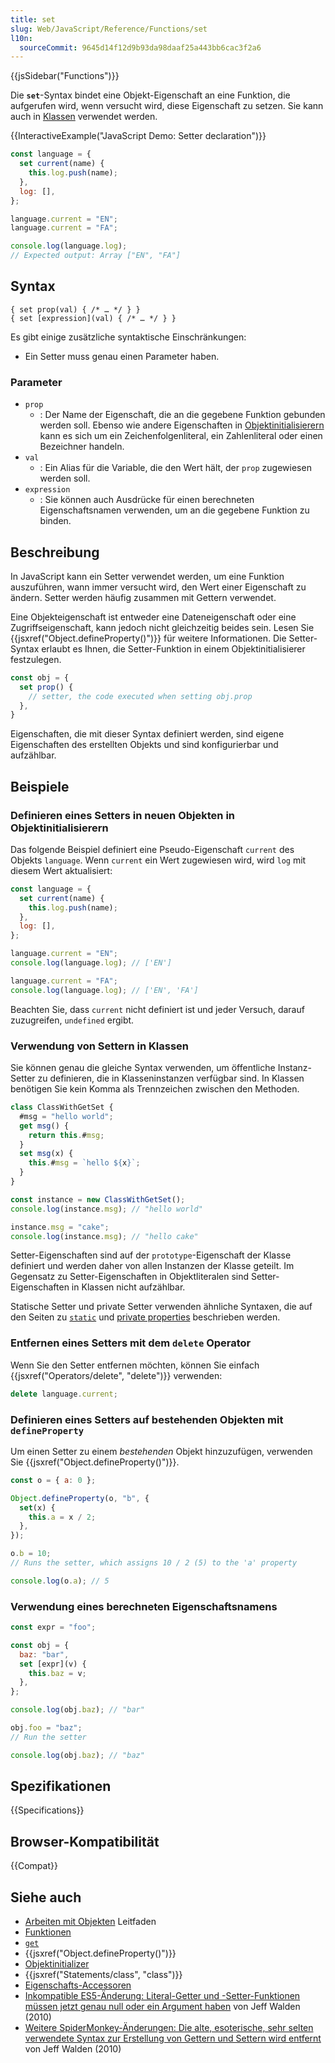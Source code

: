 ```yaml
---
title: set
slug: Web/JavaScript/Reference/Functions/set
l10n:
  sourceCommit: 9645d14f12d9b93da98daaf25a443bb6cac3f2a6
---
```


{{jsSidebar("Functions")}}

Die **`set`**-Syntax bindet eine Objekt-Eigenschaft an eine Funktion, die aufgerufen wird, wenn versucht wird, diese Eigenschaft zu setzen. Sie kann auch in [Klassen](/de/docs/Web/JavaScript/Reference/Classes) verwendet werden.

{{InteractiveExample("JavaScript Demo: Setter declaration")}}

```js interactive-example
const language = {
  set current(name) {
    this.log.push(name);
  },
  log: [],
};

language.current = "EN";
language.current = "FA";

console.log(language.log);
// Expected output: Array ["EN", "FA"]
```

## Syntax

```js-nolint
{ set prop(val) { /* … */ } }
{ set [expression](val) { /* … */ } }
```

Es gibt einige zusätzliche syntaktische Einschränkungen:

- Ein Setter muss genau einen Parameter haben.

### Parameter

- `prop`
  - : Der Name der Eigenschaft, die an die gegebene Funktion gebunden werden soll. Ebenso wie andere Eigenschaften in [Objektinitialisierern](/de/docs/Web/JavaScript/Reference/Operators/Object_initializer) kann es sich um ein Zeichenfolgenliteral, ein Zahlenliteral oder einen Bezeichner handeln.
- `val`
  - : Ein Alias für die Variable, die den Wert hält, der `prop` zugewiesen werden soll.
- `expression`
  - : Sie können auch Ausdrücke für einen berechneten Eigenschaftsnamen verwenden, um an die gegebene Funktion zu binden.

## Beschreibung

In JavaScript kann ein Setter verwendet werden, um eine Funktion auszuführen, wann immer versucht wird, den Wert einer Eigenschaft zu ändern. Setter werden häufig zusammen mit Gettern verwendet.

Eine Objekteigenschaft ist entweder eine Dateneigenschaft oder eine Zugriffseigenschaft, kann jedoch nicht gleichzeitig beides sein. Lesen Sie {{jsxref("Object.defineProperty()")}} für weitere Informationen. Die Setter-Syntax erlaubt es Ihnen, die Setter-Funktion in einem Objektinitialisierer festzulegen.

```js
const obj = {
  set prop() {
    // setter, the code executed when setting obj.prop
  },
}
```

Eigenschaften, die mit dieser Syntax definiert werden, sind eigene Eigenschaften des erstellten Objekts und sind konfigurierbar und aufzählbar.

## Beispiele

### Definieren eines Setters in neuen Objekten in Objektinitialisierern

Das folgende Beispiel definiert eine Pseudo-Eigenschaft `current` des Objekts `language`. Wenn `current` ein Wert zugewiesen wird, wird `log` mit diesem Wert aktualisiert:

```js
const language = {
  set current(name) {
    this.log.push(name);
  },
  log: [],
};

language.current = "EN";
console.log(language.log); // ['EN']

language.current = "FA";
console.log(language.log); // ['EN', 'FA']
```

Beachten Sie, dass `current` nicht definiert ist und jeder Versuch, darauf zuzugreifen, `undefined` ergibt.

### Verwendung von Settern in Klassen

Sie können genau die gleiche Syntax verwenden, um öffentliche Instanz-Setter zu definieren, die in Klasseninstanzen verfügbar sind. In Klassen benötigen Sie kein Komma als Trennzeichen zwischen den Methoden.

```js
class ClassWithGetSet {
  #msg = "hello world";
  get msg() {
    return this.#msg;
  }
  set msg(x) {
    this.#msg = `hello ${x}`;
  }
}

const instance = new ClassWithGetSet();
console.log(instance.msg); // "hello world"

instance.msg = "cake";
console.log(instance.msg); // "hello cake"
```

Setter-Eigenschaften sind auf der `prototype`-Eigenschaft der Klasse definiert und werden daher von allen Instanzen der Klasse geteilt. Im Gegensatz zu Setter-Eigenschaften in Objektliteralen sind Setter-Eigenschaften in Klassen nicht aufzählbar.

Statische Setter und private Setter verwenden ähnliche Syntaxen, die auf den Seiten zu [`static`](/de/docs/Web/JavaScript/Reference/Classes/static) und [private properties](/de/docs/Web/JavaScript/Reference/Classes/Private_properties) beschrieben werden.

### Entfernen eines Setters mit dem `delete` Operator

Wenn Sie den Setter entfernen möchten, können Sie einfach {{jsxref("Operators/delete", "delete")}} verwenden:

```js
delete language.current;
```

### Definieren eines Setters auf bestehenden Objekten mit `defineProperty`

Um einen Setter zu einem _bestehenden_ Objekt hinzuzufügen, verwenden Sie
{{jsxref("Object.defineProperty()")}}.

```js
const o = { a: 0 };

Object.defineProperty(o, "b", {
  set(x) {
    this.a = x / 2;
  },
});

o.b = 10;
// Runs the setter, which assigns 10 / 2 (5) to the 'a' property

console.log(o.a); // 5
```

### Verwendung eines berechneten Eigenschaftsnamens

```js
const expr = "foo";

const obj = {
  baz: "bar",
  set [expr](v) {
    this.baz = v;
  },
};

console.log(obj.baz); // "bar"

obj.foo = "baz";
// Run the setter

console.log(obj.baz); // "baz"
```

## Spezifikationen

{{Specifications}}

## Browser-Kompatibilität

{{Compat}}

## Siehe auch

- [Arbeiten mit Objekten](/de/docs/Web/JavaScript/Guide/Working_with_objects) Leitfaden
- [Funktionen](/de/docs/Web/JavaScript/Reference/Functions)
- [`get`](/de/docs/Web/JavaScript/Reference/Functions/get)
- {{jsxref("Object.defineProperty()")}}
- [Objektinitializer](/de/docs/Web/JavaScript/Reference/Operators/Object_initializer)
- {{jsxref("Statements/class", "class")}}
- [Eigenschafts-Accessoren](/de/docs/Web/JavaScript/Reference/Operators/Property_accessors)
- [Inkompatible ES5-Änderung: Literal-Getter und -Setter-Funktionen müssen jetzt genau null oder ein Argument haben](https://whereswalden.com/2010/08/22/incompatible-es5-change-literal-getter-and-setter-functions-must-now-have-exactly-zero-or-one-arguments/) von Jeff Walden (2010)
- [Weitere SpiderMonkey-Änderungen: Die alte, esoterische, sehr selten verwendete Syntax zur Erstellung von Gettern und Settern wird entfernt](https://whereswalden.com/2010/04/16/more-spidermonkey-changes-ancient-esoteric-very-rarely-used-syntax-for-creating-getters-and-setters-is-being-removed/) von Jeff Walden (2010)
